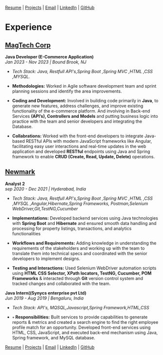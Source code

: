 [Resume](https://drive.google.com/file/d/1L7mR7kDmLZQRJGbQID0G2s0GQ2_nFXsD/view?usp=drive_link) | [Projects](projects.md#projects) | [Email](mailto:keerthanak1125@gmail.com) | [LinkedIn](http://linkedin.com/in/keerthana-reddy-ft25) | [GitHub](https://github.com/KeerthanaReddy1125)

# Experience

## [MagTech Corp](https://www.magtechcorp.com/) 
**Java Developer  (E-Commerce Application)**  
*Jan 2023 - Nov 2023 | Bound Brook, NJ*
- *Tech Stack: Java, Restfull API's,Spring Boot ,Spring MVC ,HTML ,CSS ,MYSQL.*
  
- **Methodologies:** Worked in Agile software development team and sprint planning sessions and identify the area improvements.
- **Coding and Development:** Involved in building code primarily in  **Java**, to generate new features, address challenges, and improve existing functionality of the e-commerce platform. And involving in Back-end Services  **(API’s), Controllers and Models** and putting business logic into practice with the team and senior developers and integrating the Database.
- **Collabrations:** Worked with the front-end developers to integrate Java-based RESTful APIs with modern JavaScript frameworks like Angular, facilitating easy user interactions and real-time updates in the web application and developed **RESTful** endpoints using Java 
and Spring framework to enable **CRUD (Create, Read, Update, Delete)** operations.


## [Newmark](https://www.nmrk.com/)
**Analyst 2**  
*sep 2020 - Dec 2021 | Hyderabad, India*
- *Tech Stack: Java, Restfull API's,Spring Boot ,Spring MVC ,HTML ,CSS ,MYSQL ,Angular,Hibernate,Spring Frameworks, Postman,Selenium WebDriver,Git,TestNG,Cucumber*

- **Implementations:** Developed backend services using Java technologies with **Spring Boot** and **Hibernate** and ensured smooth data handling and processing for property listings, transactions, and analytics functionalities
- **Workflows and Requirements:** Adding knowledge in understanding the requirements of the stakeholders and working up with the team to translate them into technical specs and coordinated with the senior developers to implement designs.
- **Testing and Interactions:** Used Selenium WebDriver automation scripts using **HTML CSS Selector, XPath locators, TestNG, Cucumber, POM Frameworks** & interacted through **Git** version control system and tracked changes and collaborated with the team.
  

**Java Intern((Synycs enterprise pvt Ltd)**  
*Jun 2019 - Aug 2019 | Bengaluru, India*
- *Tech Stack: API's, MQSQL,Javascript,Spring Framework,HTML,CSS*
  
- **◦	Responsibilities:** Built services to provide capabilities to generate reports & metrics and created a search engine to find the right employee profile match for an opportunity. Developed front-end services using HTML, CSS, JavaScript, and executed back-end mechanism using Java, Spring framework, and MySQL database.

[Resume](https://drive.google.com/file/d/1kyTj126V9o5nryPDzYleW1GfuWPNOLZU/view?usp=drive_link) | [Projects](projects.md#projects) | [Email](mailto:keerthanak1125@gmail.com) | [LinkedIn](http://linkedin.com/in/keerthana-reddy-ft25) | [GitHub](https://github.com/KeerthanaReddy1125)
